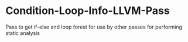 # Condition-Loop-Info-LLVM-Pass
Pass to get if-else and loop forest for use by other passes for performing static analysis

